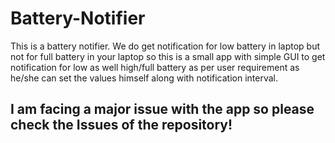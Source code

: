 # Battery-Notifier
This is a battery notifier.
We do get notification for low battery in laptop but not for full battery in your laptop so this is a small app with simple GUI to get notification for low as well high/full battery as per user requirement as he/she can set the values himself along with notification interval.

## I am facing a major issue with the app so please check the Issues of the repository!
